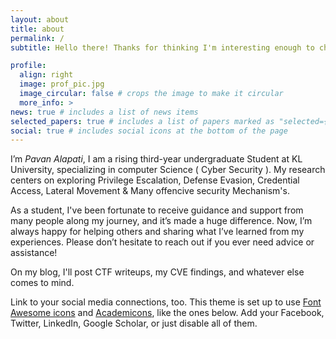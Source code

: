```yaml
---
layout: about
title: about
permalink: /
subtitle: Hello there! Thanks for thinking I'm interesting enough to check up on. If you've come this far, I encourage you to say hello before you leave :)

profile:
  align: right
  image: prof_pic.jpg
  image_circular: false # crops the image to make it circular
  more_info: >
news: true # includes a list of news items
selected_papers: true # includes a list of papers marked as "selected={true}"
social: true # includes social icons at the bottom of the page
---
```


I’m *Pavan Alapati*, I am a rising third-year undergraduate Student at KL University, specializing in computer Science ( Cyber Security ). My research centers on exploring Privilege Escalation, Defense Evasion, Credential Access, Lateral Movement & Many offencive security Mechanism's.

As a student, I've been fortunate to receive guidance and support from many people along my journey, and it’s made a huge difference. Now, I’m always happy for helping others and sharing what I’ve learned from my experiences. Please don’t hesitate to reach out if you ever need advice or assistance!

On my blog, I'll post CTF writeups, my CVE findings, and whatever else comes to mind.



Link to your social media connections, too. This theme is set up to use [Font Awesome icons](https://fontawesome.com/) and [Academicons](https://jpswalsh.github.io/academicons/), like the ones below. Add your Facebook, Twitter, LinkedIn, Google Scholar, or just disable all of them.
